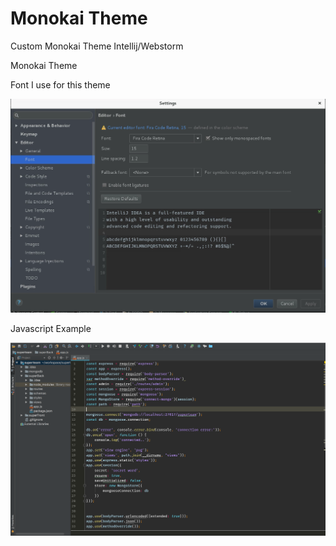 # Monokai Theme
Custom Monokai Theme Intellij/Webstorm

Monokai Theme


Font I use for this theme

<img src= "https://raw.githubusercontent.com/jorgevasquezang/monokai/master/monokai-sublime-font.png"/>

Javascript Example 


<img src= "https://raw.githubusercontent.com/jorgevasquezang/monokai/master/monokai-javascript-example.png" />


